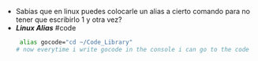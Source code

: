 - Sabias que en linux puedes colocarle un alias a cierto comando para no tener que escribirlo 1 y otra vez?
- ***Linux Alias*** #code
  ```bash
   alias gocode="cd ~/Code_Library"
  # now everytime i write gocode in the console i can go to the code library 
  ```